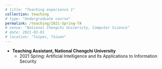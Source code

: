 ```yaml
---
# title: "Teaching experience 1"
collection: teaching
# type: "Undergraduate course"
permalink: /teaching/2021-Spring-TA
# venue: "National Chengchi University, Computer Science"
# date: 2021-03-01
# location: "Taipei, Taiwan"
---
```


* **Teaching Assistant, National Chengchi University**
  * 2021 Spring: Artificial Intelligence and Its Applications to Information Security

